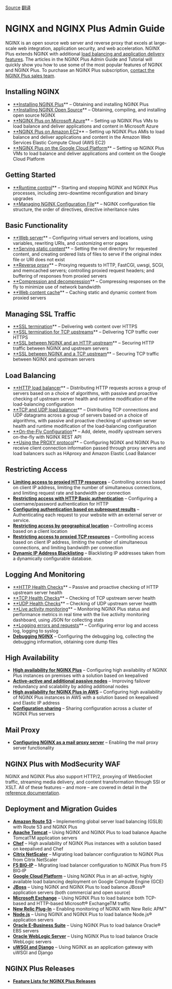 
[Source](https://www.nginx.com/resources/admin-guide/ "Permalink to NGINX and NGINX Plus Admin Guide")   [翻译](https://xy2401.github.io/excerpt/nginx/admin-guide-cn/ "中文翻译")

# NGINX and NGINX Plus Admin Guide

NGINX is an open source web server and reverse proxy that excels at large-scale web integration, application security, and web acceleration. NGINX Plus extends NGINX with additional [load balancing and application delivery features][1]. The articles in the NGINX Plus Admin Guide and Tutorial will quickly show you how to use some of the most popular features of NGINX and NGINX Plus. To purchase an NGINX Plus subscription, [contact the NGINX Plus sales team][2].

## Installing NGINX

* [**Installing NGINX Plus][34]** – Obtaining and installing NGINX Plus
* [**Installing NGINX Open Source][35]** – Obtaining, compiling, and installing open source NGINX
* [**NGINX Plus on Microsoft Azure][36]** – Setting up NGINX Plus VMs to load balance and deliver applications and content in Microsoft Azure
* [**NGINX Plus on Amazon EC2][37]** – Setting up NGINX Plus AMIs to load balance and deliver applications and content in the Amazon Web Services Elastic Compute Cloud (AWS EC2)
* [**NGINX Plus on the Google Cloud Platform][38]** – Setting up NGINX Plus VMs to load balance and deliver applications and content on the Google Cloud Platform

## Getting Started

* [**Runtime control][3]** – Starting and stopping NGINX and NGINX Plus processes, including zero-downtime reconfiguration and binary upgrades
* [**Managing NGINX Configuration File][4]** – NGINX configuration file structure, the order of directives, directive inheritance rules

## Basic Functionality

* [**Web server][5]** – Configuring virtual servers and locations, using variables, rewriting URIs, and customizing error pages
* [**Serving static content][6]** – Setting the root directory for requested content, and creating ordered lists of files to serve if the original index file or URI does not exist
* [**Reverse proxy][7]** – Proxying requests to HTTP, FastCGI, uwsgi, SCGI, and memcached servers; controlling proxied request headers; and buffering of responses from proxied servers
* [**Compression and decompression][8]** – Compressing responses on the fly to minimize use of network bandwidth
* [**Web content cache][9]** – Caching static and dynamic content from proxied servers

## Managing SSL Traffic

* [**SSL termination][46]** – Delivering web content over HTTPS
* [**SSL termination for TCP upstreams][47]** – Delivering TCP traffic over HTTPS
* [**SSL between NGINX and an HTTP upstream][48]** – Securing HTTP traffic between NGINX and upstream servers
* [**SSL between NGINX and a TCP upstream][49]** – Securing TCP traffic between NGINX and upstream servers

## Load Balancing

* [**HTTP load balancer][10]** – Distributing HTTP requests across a group of servers based on a choice of algorithms, with passive and proactive checking of upstream server health and runtime modification of the load-balancing configuration
* [**TCP and UDP load balancer][11]** – Distributing TCP connections and UDP datagrams across a group of servers based on a choice of algorithms, with passive and proactive checking of upstream server health and runtime modification of the load-balancing configuration
* [**On-the-Fly Configuration][12]** – Add, delete, modify upstream servers on-the-fly with NGINX REST API
* [**Using the PROXY protocol][13]** – Configuring NGINX and NGINX Plus to receive client connection information passed through proxy servers and load balancers such as HAproxy and Amazon Elastic Load Balancer

## Restricting Access

* **[Limiting access to proxied HTTP resources][54]** – Controlling access based on client IP address, limiting the number of simultaneous connections, and limiting request rate and bandwidth per connection
* **[Restricting access with HTTP Basic authentication][55]** – Configuring a username/password authentication for HTTP
* **[Configuring authentication based on subrequest results][56]** – Authenticating each request to your website with an external server or service.
* **[Restricting access by geographical location][57]** – Controlling access based on a client location
* **[Restricting access to proxied TCP resources][58]** – Controlling access based on client IP address, limiting the number of simultaneous connections, and limiting bandwidth per connection
* **[Dynamic IP Address Blacklisting][59]** – Blacklisting IP addresses taken from a dynamically configurable database.

## Logging And Monitoring

* [**HTTP Health Checks][14]** – Passive and proactive checking of HTTP upstream server health
* [**TCP Health Checks][15]** – Checking of TCP upstream server health
* [**UDP Health Checks][16]** – Checking of UDP upstream server health
* [**Live activity monitoring][17]** – Monitoring NGINX Plus status and performance metrics in real time with the live activity monitoring dashboard, using JSON for collecting stats
* [**Logging errors and requests][18]** – Configuring error log and access log, logging to syslog
* **[Debugging NGINX][19]** – Configuring the debugging log, collecting the debugging information, obtaining core dump files

## High Availability

* **[High availability for NGINX Plus][66]** – Configuring high availability of NGINX Plus instances on premises with a solution based on keepalived
* **[Active-active and additional passive nodes][67]** – Improving failover redundancy and scalability by adding additional nodes
* **[High availability for NGINX Plus in AWS][68]** – Configuring high availability of NGINX Plus instances in AWS with a solution based on keepalived and Elastic IP address
* **[Configuration sharing][69]** – Sharing configuration across a cluster of NGINX Plus servers

## Mail Proxy

* **[Configuring NGINX as a mail proxy server][70]** – Enabling the mail proxy server functionality

## NGINX Plus with ModSecurity WAF

NGINX and NGINX Plus also support HTTP/2, proxying of WebSocket traffic, streaming media delivery, and content transformation through SSI or XSLT. All of these features – and more – are covered in detail in the [reference documentation][20].

## Deployment and Migration Guides

* **[Amazon Route 53][21]** – Implementing global server load balancing (GSLB) with Route 53 and NGINX Plus
* **[Apache Tomcat][22]** – Using NGINX and NGINX Plus to load balance Apache TomcatTM application servers
* **[Chef][23]** – High availability of NGINX Plus instances with a solution based on keepalived and Chef
* **[Citrix NetScaler][24]** – Migrating load balancer configuration to NGINX Plus from Citrix NetScaler
* **[F5 BIG‑IP][25]** – Migrating load balancer configuration to NGINX Plus from F5 BIG‑IP
* **[Google Cloud Platform][26]** – Using NGINX Plus in an all-active, highly available load balancing deployment on Google Compute Engine (GCE)
* **[JBoss][27]** – Using NGINX and NGINX Plus to load balance JBoss® application servers (both commercial and open source)
* **[Microsoft Exchange][28]** – Using NGINX Plus to load balance both TCP-based and HTTP-based Microsoft® ExchangeTM traffic
* **[New Relic Plug-In][29]** – Enabling monitoring of NGINX with New Relic APM™
* **[Node.js][30]** – Using NGINX and NGINX Plus to load balance Node.js® application servers
* **[Oracle E-Business Suite][31]** – Using NGINX Plus to load balance Oracle® EBS servers
* **[Oracle WebLogic Server][32]** – Using NGINX Plus to load balance Oracle WebLogic servers
* **[uWSGI and Django][33]** – Using NGINX as an application gateway with uWSGI and Django

## NGINX Plus Releases

* **[Feature Lists for NGINX Plus Releases][88]**

[1]: https://www.nginx.com/products/feature-matrix/ "NGINX and NGINX Plus Feature Matrix"
[2]: https://www.nginx.com#contact-us
[3]: https://www.nginx.com/resources/admin-guide/processes-and-runtime-control/
[4]: https://www.nginx.com/resources/admin-guide/configuration-files/
[5]: https://www.nginx.com/resources/admin-guide/nginx-web-server/
[6]: https://www.nginx.com/resources/admin-guide/serving-static-content/
[7]: https://www.nginx.com/resources/admin-guide/reverse-proxy/
[8]: https://www.nginx.com/resources/admin-guide/compression-and-decompression/
[9]: https://www.nginx.com/resources/admin-guide/content-caching/
[10]: https://www.nginx.com/resources/admin-guide/load-balancer/
[11]: https://www.nginx.com/resources/admin-guide/tcp-load-balancing/
[12]: https://www.nginx.com/resources/admin-guide/load-balancing-api/
[13]: https://www.nginx.com/resources/admin-guide/proxy-protocol/
[14]: https://www.nginx.com/resources/admin-guide/http-health-check/
[15]: https://www.nginx.com/resources/admin-guide/tcp-health-check/
[16]: https://www.nginx.com/resources/admin-guide/udp-health-check/
[17]: https://www.nginx.com/resources/admin-guide/monitoring/
[18]: https://www.nginx.com/resources/admin-guide/logging-and-monitoring/
[19]: https://www.nginx.com/resources/admin-guide/debug/
[20]: http://nginx.org/en/docs/
[21]: https://www.nginx.com/resources/deployment-guides/global-load-balancing-amazon-route-53-nginx-plus/
[22]: https://www.nginx.com/resources/deployment-guides/load-balance-apache-tomcat/
[23]: https://www.nginx.com/blog/nginx-plus-high-availability-chef/
[24]: https://www.nginx.com/resources/deployment-guides/migrating-load-balancer-configuration-netscaler-nginx-plus/
[25]: https://www.nginx.com/resources/deployment-guides/migrating-load-balancer-configuration-f5-nginx-plus/
[26]: https://www.nginx.com/resources/deployment-guides/all-active-nginx-plus-load-balancing-gce/
[27]: https://www.nginx.com/resources/deployment-guides/jboss-application-servers/
[28]: https://www.nginx.com/resources/deployment-guides/exchange-load-balancer-nginx-plus/
[29]: https://www.nginx.com/blog/nginx-plugin-for-new-relic/
[30]: https://www.nginx.com/resources/deployment-guides/load-balance-node-js/
[31]: https://www.nginx.com/resources/deployment-guides/load-balance-oracle-e-business-suite/
[32]: https://www.nginx.com/resources/deployment-guides/oracle-weblogic-server/
[33]: https://www.nginx.com/resources/admin-guide/gateway-uwsgi-django



[34]: https://www.nginx.com/resources/admin-guide/installing-nginx-plus/
[35]: https://www.nginx.com/resources/admin-guide/installing-nginx-open-source/
[36]: https://www.nginx.com/resources/admin-guide/setting-nginx-plus-environment-microsoft-azure/
[37]: https://www.nginx.com/resources/admin-guide/setting-nginx-plus-environment-amazon-ec2/
[38]: https://www.nginx.com/resources/admin-guide/nginx-plus-google-cloud-platform/

[46]: https://www.nginx.com/resources/admin-guide/nginx-ssl-termination/
[47]: https://www.nginx.com/resources/admin-guide/nginx-tcp-ssl-termination/
[48]: https://www.nginx.com/resources/admin-guide/nginx-https-upstreams/
[49]: https://www.nginx.com/resources/admin-guide/nginx-tcp-ssl-upstreams/

[54]: https://www.nginx.com/resources/admin-guide/restricting-access/
[55]: https://www.nginx.com/resources/admin-guide/restricting-access-auth-basic/
[56]: https://www.nginx.com/resources/admin-guide/restricting-access-auth-request/
[57]: https://www.nginx.com/resources/admin-guide/restricting-access-geoip/
[58]: https://www.nginx.com/resources/admin-guide/restricting-access-tcp/
[59]: https://www.nginx.com/resources/admin-guide/ip-blacklisting/

[66]: https://www.nginx.com/resources/admin-guide/nginx-ha-keepalived/
[67]: https://www.nginx.com/resources/admin-guide/nginx-ha-keepalived-nodes/
[68]: https://www.nginx.com/resources/admin-guide/active-passive-ha-aws-elastic-ip-address/
[69]: https://www.nginx.com/resources/admin-guide/configuration-sharing/
[70]: https://www.nginx.com/resources/admin-guide/mail-proxy/

[88]: https://www.nginx.com/resources/admin-guide/nginx-plus-releases/
